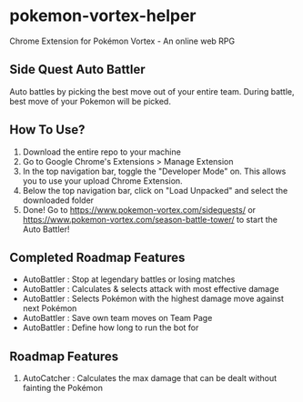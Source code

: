 # pokemon-vortex-helper
Chrome Extension for Pokémon Vortex - An online web RPG 

## Side Quest Auto Battler
Auto battles by picking the best move out of your entire team.
During battle, best move of your Pokemon will be picked.

## How To Use?
1. Download the entire repo to your machine
2. Go to Google Chrome's Extensions > Manage Extension
3. In the top navigation bar, toggle the "Developer Mode" on. This allows you to use your upload Chrome Extension.
4. Below the top navigation bar, click on "Load Unpacked" and select the downloaded folder
5. Done! Go to https://www.pokemon-vortex.com/sidequests/ or https://www.pokemon-vortex.com/season-battle-tower/ to start the Auto Battler!

## Completed Roadmap Features
- AutoBattler : Stop at legendary battles or losing matches
- AutoBattler : Calculates & selects attack with most effective damage
- AutoBattler : Selects Pokémon with the highest damage move against next Pokémon
- AutoBattler : Save own team moves on Team Page
- AutoBattler : Define how long to run the bot for

## Roadmap Features
1. AutoCatcher : Calculates the max damage that can be dealt without fainting the Pokémon